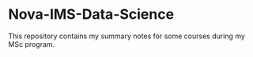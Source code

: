 # Nova-IMS-Data-Science
This repository contains my summary notes for some courses  during my MSc program.
